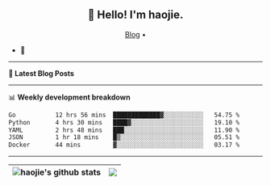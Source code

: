 <h2 align="center">👋 Hello! I'm haojie.</h2>
<p align="center">
  <a href="https://aoyouer.com">Blog</a> •
</p>


- 🔭 


-------

**📝 Latest Blog Posts**


-------

📊 **Weekly development breakdown**
<!--START_SECTION:waka-->

```txt
Go           12 hrs 56 mins  █████████████▓░░░░░░░░░░░   54.75 %
Python       4 hrs 30 mins   ████▓░░░░░░░░░░░░░░░░░░░░   19.10 %
YAML         2 hrs 48 mins   ███░░░░░░░░░░░░░░░░░░░░░░   11.90 %
JSON         1 hr 18 mins    █▒░░░░░░░░░░░░░░░░░░░░░░░   05.51 %
Docker       44 mins         ▓░░░░░░░░░░░░░░░░░░░░░░░░   03.17 %
```

<!--END_SECTION:waka-->

-------



| <img align="center" src="https://github-readme-stats.vercel.app/api?username=haojie06&show_icons=true&theme=graywhite&show_icons=true&count_private=true&include_all_commits=true&hide_border=true" alt="haojie's github stats" /> | <img align="center" src="https://github-readme-stats.vercel.app/api/top-langs/?username=haojie06&layout=compact&theme=graywhite&hide_border=true&hide=css,html" /> |
| ------------- | ------------- |



